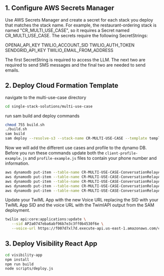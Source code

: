 ## 1. Configure AWS Secrets Manager

Use AWS Secrets Manager and create a secret for each stack you deploy that matches the stack name. For example, the restaurant-ordering stack is named "CR_MULTI_USE_CASE", so it requires a Secret named CR_MULTI_USE_CASE. The secrets require the following SecretStrings:

OPENAI_API_KEY
TWILIO_ACCOUNT_SID
TWILIO_AUTH_TOKEN
SENDGRID_API_KEY
TWILIO_EMAIL_FROM_ADDRESS

The first SecretString is required to access the LLM. The next two are required to send SMS messages and the final two are needed to send emails.

## 2. Deploy Cloud Formation Template

navigate to the multi-use-case directory

```bash
cd single-stack-solutions/multi-use-case
```

run sam build and deploy commands

```bash
chmod 755 build.sh
./build.sh
sam build
sam deploy --resolve-s3 --stack-name CR-MULTI-USE-CASE --template template.yaml --profile $(cat ../../aws-profile.profile) --capabilities CAPABILITY_NAMED_IAM
```

Now we will add the different use cases and profile to the dynamo DB. Before you run these commands update both the `client-profile-example.js` and `profile-example.js` files to contain your phone number and information.

```bash
aws dynamodb put-item --table-name CR-MULTI-USE-CASE-ConversationRelayAppDatabase --item "$(node ./configuration/dynamo-loaders/restaurantOrderingUseCase.js | cat)" --profile $(cat ../../aws-profile.profile)
aws dynamodb put-item --table-name CR-MULTI-USE-CASE-ConversationRelayAppDatabase --item "$(node ./configuration/dynamo-loaders/apartmentSearchUseCase.js | cat)" --profile $(cat ../../aws-profile.profile)
aws dynamodb put-item --table-name CR-MULTI-USE-CASE-ConversationRelayAppDatabase --item "$(node ./configuration/dynamo-loaders/apartmentData.js | cat)" --profile $(cat ../../aws-profile.profile)
aws dynamodb put-item --table-name CR-MULTI-USE-CASE-ConversationRelayAppDatabase --item "$(node ./configuration/dynamo-loaders/profile-example.js | cat)" --profile $(cat ../../aws-profile.profile)
aws dynamodb put-item --table-name CR-MULTI-USE-CASE-ConversationRelayAppDatabase --item "$(node ./configuration/dynamo-loaders/client-profile-example.js | cat)" --profile $(cat ../../aws-profile.profile)
```

Update your TwiML App with the new Voice URL replacing the SID with your TwiML App SID and the voice URL with the TwimlAPI output from the SAM deployment.

```bash
twilio api:core:applications:update \
   --sid AP2a0747eba6abf96b7e3c3ff0b4530f6e \
   --voice-url https://f007d7xl7d.execute-api.us-east-1.amazonaws.com/call-setup-restaurant-ordering
```

## 3. Deploy Visibility React App

```bash
cd visibility-app
npm install
npm run build
node scripts/deploy.js
```
